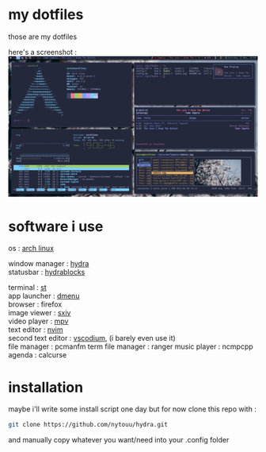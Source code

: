 # my dotfiles

those are my dotfiles

here's a screenshot :\
![screenshot](https://raw.githubusercontent.com/nytouu/hydra/master/screenshot.png)

# software i use

os : [arch linux]()

window manager : [hydra](https://github.com/nytouu/hydra)\
statusbar : [hydrablocks](https://github.com/nytouu/hydrablocks)

terminal : [st](https://github.com/nytouu/st)\
app launcher : [dmenu](https://github.com/nytouu/dmenu)\
browser : firefox\
image viewer : [sxiv](https://github.com/muennich/sxiv)\
video player : [mpv](https://github.com/mpv-player/mpv)\
text editor : [nvim](https://github.com/neovim/neovim)\
second text editor : [vscodium](https://github.com/VSCodium/vscodium), (i barely even use it)\
file manager : pcmanfm
term file manager : ranger
music player : ncmpcpp
agenda : calcurse

# installation

maybe i'll write some install script one day but for now clone this repo with :
```sh
git clone https://github.com/nytouu/hydra.git
```
and manually copy whatever you want/need into your .config folder
